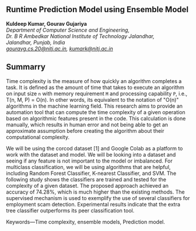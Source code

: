 ## Runtime Prediction Model using Ensemble Model

**Kuldeep Kumar, Gourav Gujariya**  
*Department of Computer Science and Engineering,*  
*Dr. B R Ambedkar National Institute of Technology Jalandhar,*  
*Jalandhar, Punjab, India*  
*gouravg.cs.20@nitj.ac.in, kumark@nitj.ac.in*

## Summarry

Time complexity is the measure of how quickly an algorithm completes a task. It is defined as the amount of time that takes to execute an algorithm on input size `n` with memory requirement `M` and processing capability `P`, i.e., T(n, M, P) = O(n). In other words, its equivalent to the notation of "O(n)" algorithms in the machine learning field. 
This research aims to provide an automation tool that can compute the time complexity of a given operation based on algorithmic features present in the code. This calculation is done manually, which results in human error and not being able to get an approximate assumption before creating the algorithm about their computational complexity.

We will be using the corcod dataset [1] and Google Colab as a platform to work with the dataset and model. We will be looking into a dataset and seeing if any feature is not important to the model or imbalanced. For multiclass classification, we will be using algorithms that are helpful, including Random Forest Classifier, K-nearest Classifier, and SVM. 
The following study shows the classifiers are trained and tested for the complexity of a given dataset. The proposed approach achieved an accuracy of 74.28%, which is much higher than the existing methods. The supervised mechanism is used to exemplify the use of several classifiers for employment scam detection. Experimental results indicate that the extra tree classifier outperforms its peer classification tool.

Keywords—Time complexity, ensemble models, Prediction model.

